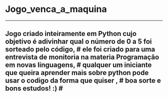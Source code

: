 # Jogo_venca_a_maquina
_______________________________________________________________________________________________________________
Jogo criado inteiramente em Python cujo objetivo é adivinhar qual o número de 0 a 5 foi sorteado pelo código, #
ele foi criado para uma entrevista de monitoria na materia Programação em novas linguagens,                    #
qualquer um iniciante que queira aprender mais sobre python pode usar o codigo da forma que quiser ,           #
boa sorte e bons estudos! :)                                                                                  #
---------------------------------------------------------------------------------------------------------------
